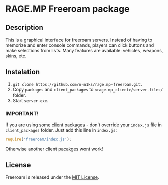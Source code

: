 # RAGE.MP Freeroam package
## Description
This is a graphical interface for freeroam servers. Instead of having to memorize and enter console commands, players can click buttons and make selections from lists. Many features are available: vehicles, weapons, skins, etc.
## Instalation
1. `git clone https://github.com/n-n1ks/rage.mp-freeroam.git`.
2. Copy `packages` and `client_packages` to `<rage.mp_client>/server-files/` folder.
3. Start `server.exe`.
### IMPORTANT!
If you are using some client packages - don't override your `index.js` file in `client_packages` folder. Just add this line in `index.js`:
```JavaScript
require('freeroam/index.js');
```
Otherwise another client pacakges wont work!
## License
Freeroam is released under the [MIT License](https://opensource.org/licenses/MIT).